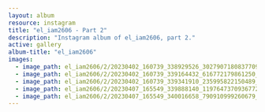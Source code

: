 ```yaml
---
layout: album
resource: instagram
title: "el_iam2606 - Part 2"
description: "Instagram album of el_iam2606, part 2."
active: gallery
album-title: "el_iam2606"
images:
  - image_path: el_iam2606/2/20230402_160739_338929526_3027907180837709_2859053955287743674_n.jpg
  - image_path: el_iam2606/2/20230402_160739_339164432_616772179861250_418650138358714530_n.jpg
  - image_path: el_iam2606/2/20230402_160739_339341910_235995822150489_6605392174538732879_n.jpg
  - image_path: el_iam2606/2/20230407_165549_339888140_1197647370936772_8485489228835932799_n.jpg
  - image_path: el_iam2606/2/20230407_165549_340016658_790910999260679_8935508766433143435_n.jpg
---
```

